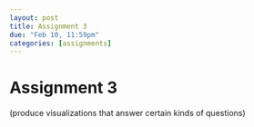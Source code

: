 ```yaml
---
layout: post
title: Assignment 3
due: "Feb 10, 11:59pm"
categories: [assignments]
---
```


# Assignment 3

(produce visualizations that answer certain kinds of questions)